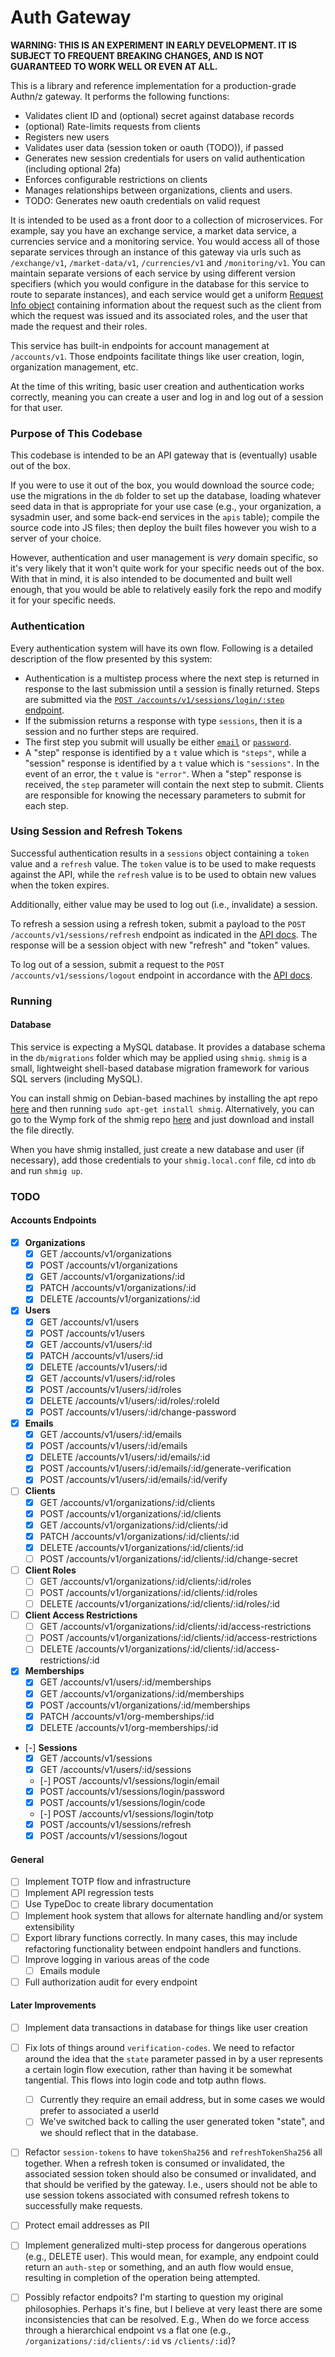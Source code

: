 Auth Gateway
=========================================================================

**WARNING: THIS IS AN EXPERIMENT IN EARLY DEVELOPMENT. IT IS SUBJECT TO FREQUENT BREAKING CHANGES,
AND IS NOT GUARANTEED TO WORK WELL OR EVEN AT ALL.**

This is a library and reference implementation for a production-grade Authn/z gateway. It performs
the following functions:

* Validates client ID and (optional) secret against database records
* (optional) Rate-limits requests from clients
* Registers new users
* Validates user data (session token or oauth (TODO)), if passed
* Generates new session credentials for users on valid authentication (including optional 2fa)
* Enforces configurable restrictions on clients
* Manages relationships between organizations, clients and users.
* TODO: Generates new oauth credentials on valid request

It is intended to be used as a front door to a collection of microservices. For example, say you
have an exchange service, a market data service, a currencies service and a monitoring service. You
would access all of those separate services through an instance of this gateway via urls such as
`/exchange/v1`, `/market-data/v1`, `/currencies/v1` and `/monitoring/v1`. You can maintain separate
versions of each service by using different version specifiers (which you would configure in the
database for this service to route to separate instances), and each service would get a uniform
[Request Info object](https://github.com/wymp/ts-types/blob/c186ce316dc689cd7b913abde3ceb4bb562b7da4/src/Auth.ts#L4)
containing information about the request such as the client from which the request was issued and
its associated roles, and the user that made the request and their roles.

This service has built-in endpoints for account management at `/accounts/v1`. Those endpoints
facilitate things like user creation, login, organization management, etc.

At the time of this writing, basic user creation and authentication works correctly, meaning you can
create a user and log in and log out of a session for that user.


### Purpose of This Codebase

This codebase is intended to be an API gateway that is (eventually) usable out of the box.

If you were to use it out of the box, you would download the source code; use the migrations in the
`db` folder to set up the database, loading whatever seed data in that is appropriate for your use
case (e.g., your organization, a sysadmin user, and some back-end services in the `apis` table);
compile the source code into JS files; then deploy the built files however you wish to a server of
your choice.

However, authentication and user management is _very_ domain specific, so it's very likely that it
won't quite work for your specific needs out of the box. With that in mind, it is also intended to
be documented and built well enough, that you would be able to relatively easily fork the repo and
modify it for your specific needs.


### Authentication

Every authentication system will have its own flow. Following is a detailed description of the flow
presented by this system:

* Authentication is a multistep process where the next step is returned in response to the last
  submission until a session is finally returned. Steps are submitted via the
  [`POST /accounts/v1/sessions/login/:step` endpoint](/docs/api.v1.html#tag/Sessions).
* If the submission returns a response with type `sessions`, then it is a session and no further
  steps are required.
* The first step you submit will usually be either [`email`](/docs/api.v1.html#operation/post-accounts-v1-sessions-login-step)
  or [`password`](/docs/api.v1.html#operation/post-accounts-v1-sessions-login-password).
* A "step" response is identified by a `t` value which is `"steps"`, while a "session" response is
  identified by a `t` value which is `"sessions"`. In the event of an error, the `t` value is
  `"error"`. When a "step" response is received, the `step` parameter will contain the next
  step to submit. Clients are responsible for knowing the necessary parameters to submit for each
  step.


### Using Session and Refresh Tokens

Successful authentication results in a `sessions` object containing a `token` value and a `refresh`
value. The `token` value is to be used to make requests against the API, while the `refresh` value
is to be used to obtain new values when the token expires.

Additionally, either value may be used to log out (i.e., invalidate) a session.

To refresh a session using a refresh token, submit a payload to the `POST /accounts/v1/sessions/refresh`
endpoint as indicated in the [API docs](/docs/api.v1.html#operation/post-accounts-v1-sessions-refresh).
The response will be a session object with new "refresh" and "token" values.

To log out of a session, submit a request to the `POST /accounts/v1/sessions/logout` endpoint in
accordance with the [API docs](/docs/api.v1.html#operation/post-accounts-v1-sessions-logout).


### Running

#### Database

This service is expecting a MySQL database. It provides a database schema in the `db/migrations`
folder which may be applied using `shmig`. `shmig` is a small, lightweight shell-based database
migration framework for various SQL servers (including MySQL).

You can install shmig on Debian-based machines by installing the apt repo [here](https://packages.kaelshipman.me/)
and then running `sudo apt-get install shmig`. Alternatively, you can go to the Wymp fork of the
shmig repo [here](https://github.com/wymp/shmig/) and just download and install the file directly.

When you have shmig installed, just create a new database and user (if necessary), add those
credentials to your `shmig.local.conf` file, cd into `db` and run `shmig up`.

### TODO

#### Accounts Endpoints

* [x] **Organizations**
  * [x] GET    /accounts/v1/organizations
  * [x] POST   /accounts/v1/organizations
  * [x] GET    /accounts/v1/organizations/:id
  * [x] PATCH  /accounts/v1/organizations/:id
  * [x] DELETE /accounts/v1/organizations/:id
* [x] **Users**
  * [x] GET    /accounts/v1/users
  * [x] POST   /accounts/v1/users
  * [x] GET    /accounts/v1/users/:id
  * [x] PATCH  /accounts/v1/users/:id
  * [x] DELETE /accounts/v1/users/:id
  * [x] GET    /accounts/v1/users/:id/roles
  * [x] POST   /accounts/v1/users/:id/roles
  * [x] DELETE /accounts/v1/users/:id/roles/:roleId
  * [x] POST   /accounts/v1/users/:id/change-password
* [x] **Emails**
  * [x] GET    /accounts/v1/users/:id/emails
  * [x] POST   /accounts/v1/users/:id/emails
  * [x] DELETE /accounts/v1/users/:id/emails/:id
  * [x] POST   /accounts/v1/users/:id/emails/:id/generate-verification
  * [x] POST   /accounts/v1/users/:id/emails/:id/verify
* [ ] **Clients**
  * [x] GET    /accounts/v1/organizations/:id/clients
  * [x] POST   /accounts/v1/organizations/:id/clients
  * [x] GET    /accounts/v1/organizations/:id/clients/:id
  * [x] PATCH  /accounts/v1/organizations/:id/clients/:id
  * [x] DELETE /accounts/v1/organizations/:id/clients/:id
  * [ ] POST   /accounts/v1/organizations/:id/clients/:id/change-secret
* [ ] **Client Roles**
  * [ ] GET    /accounts/v1/organizations/:id/clients/:id/roles
  * [ ] POST   /accounts/v1/organizations/:id/clients/:id/roles
  * [ ] DELETE /accounts/v1/organizations/:id/clients/:id/roles/:id
* [ ] **Client Access Restrictions**
  * [ ] GET    /accounts/v1/organizations/:id/clients/:id/access-restrictions
  * [ ] POST   /accounts/v1/organizations/:id/clients/:id/access-restrictions
  * [ ] DELETE /accounts/v1/organizations/:id/clients/:id/access-restrictions/:id
* [x] **Memberships**
  * [x] GET    /accounts/v1/users/:id/memberships
  * [x] GET    /accounts/v1/organizations/:id/memberships
  * [x] POST   /accounts/v1/organizations/:id/memberships
  * [x] PATCH /accounts/v1/org-memberships/:id
  * [x] DELETE /accounts/v1/org-memberships/:id
* [-] **Sessions**
  * [x] GET    /accounts/v1/sessions
  * [x] GET    /accounts/v1/users/:id/sessions
  * [-] POST   /accounts/v1/sessions/login/email
  * [x] POST   /accounts/v1/sessions/login/password
  * [x] POST   /accounts/v1/sessions/login/code
  * [-] POST   /accounts/v1/sessions/login/totp
  * [x] POST   /accounts/v1/sessions/refresh
  * [x] POST   /accounts/v1/sessions/logout

#### General

* [ ] Implement TOTP flow and infrastructure
* [ ] Implement API regression tests
* [ ] Use TypeDoc to create library documentation
* [ ] Implement hook system that allows for alternate handling and/or system extensibility
* [ ] Export library functions correctly. In many cases, this may include refactoring functionality
      between endpoint handlers and functions.
* [ ] Improve logging in various areas of the code
  * [ ] Emails module
* [ ] Full authorization audit for every endpoint

#### Later Improvements

* [ ] Implement data transactions in database for things like user creation
* [ ] Fix lots of things around `verification-codes`. We need to refactor around the idea that the
      `state` parameter passed in by a user represents a certain login flow execution, rather than
      having it be somewhat tangential. This flows into login code and totp authn flows.
  * [ ] Currently they require an email address, but in some cases we would prefer to associated a
        userId
  * [ ] We've switched back to calling the user generated token "state", and we should reflect that
        in the database.
* [ ] Refactor `session-tokens` to have `tokenSha256` and `refreshTokenSha256` all together. When a
      refresh token is consumed or invalidated, the associated session token should also be consumed
      or invalidated, and that should be verified by the gateway. I.e., users should not be able to
      use session tokens associated with consumed refresh tokens to successfully make requests.
* [ ] Protect email addresses as PII
* [ ] Implement generalized multi-step process for dangerous operations (e.g., DELETE user). This
      would mean, for example, any endpoint could return an `auth-step` or something, and an auth
      flow would ensue, resulting in completion of the operation being attempted.
* [ ] Possibly refactor endpoits? I'm starting to question my original philosophies. Perhaps it's
      fine, but I believe at very least there are some inconsistencies that can be resolved. E.g.,
      When do we force access through a hierarchical endpoint vs a flat one (e.g.,
      `/organizations/:id/clients/:id` vs `/clients/:id`)?

